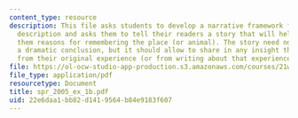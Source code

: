 ```yaml
---
content_type: resource
description: This file asks students to develop a narrative framework for their original
  description and asks them to tell their readers a story that will help to understand
  them reasons for remembering the place (or animal). The story need not lead  toward
  a dramatic conclusion, but it should allow to share in any insight that they derived
  from their original experience (or from writing about that experience).
file: https://ol-ocw-studio-app-production.s3.amazonaws.com/courses/21w-730-3-writing-and-the-environment-spring-2005/22e6daa1bb82d1419564b84e9183f607_spr_2005_ex_1b.pdf
file_type: application/pdf
resourcetype: Document
title: spr_2005_ex_1b.pdf
uid: 22e6daa1-bb82-d141-9564-b84e9183f607
---
```


